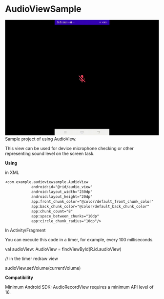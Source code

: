 # AudioViewSample
![](video_20210510_232647.gif)
Sample project of using AudioView. 

This view can be used for device microphone checking or other representing sound level on the screen task.

**Using**

in XML

```
<com.example.audioviewsample.AudioView
            android:id="@+id/audio_view"
            android:layout_width="230dp"
            android:layout_height="20dp"
            app:front_chunk_color="@color/default_front_chunk_color"
            app:back_chunk_color="@color/default_back_chunk_color"
            app:chunk_count="8"
            app:space_between_chunks="10dp"
            app:circle_chunk_radius="10dp"/>
```
In Activity/Fragment

You can execute this code in a timer, for example, every 100 milliseconds.

val audioView: AudioView = findViewById(R.id.audioView)
 
// in the timer redraw view

audioView.setVolume(currentVolume)   
 
 
**Compatibility**

Minimum Android SDK: AudioRecordView requires a minimum API level of 16.
